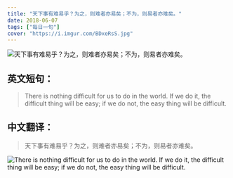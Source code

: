 ```yaml
---
title: "天下事有难易乎？为之，则难者亦易矣；不为，则易者亦难矣。"
date: 2018-06-07
tags: ["每日一句"]
cover: "https://i.imgur.com/BDxeRsS.jpg"
---
```


![天下事有难易乎？为之，则难者亦易矣；不为，则易者亦难矣。](https://i.imgur.com/iFIdPBF.jpg)

## 英文短句：
> There is nothing difficult for us to do in the world. If we do it, the difficult thing will be easy; if we do not, the easy thing will be difficult.

<!--more-->

## 中文翻译：
> 天下事有难易乎？为之，则难者亦易矣；不为，则易者亦难矣。

![There is nothing difficult for us to do in the world. If we do it, the difficult thing will be easy; if we do not, the easy thing will be difficult.](https://i.imgur.com/IJGO0v6.jpg)

